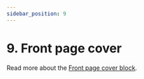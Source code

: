 ```yaml
---
sidebar_position: 9
---
```


# 9. Front page cover

Read more about the [Front page cover block](https://www.google.com/url?q=https://docs.google.com/document/d/1QQa5uvE3TG0TaK-wDjLlK9JXE5Kqy0NSQbwQ6o4UFAg/edit%23heading%3Dh.huos7flvushk&sa=D&source=editors&ust=1664361389182252&usg=AOvVaw1IYZEGE8Lyfml5eO-QIF5w).